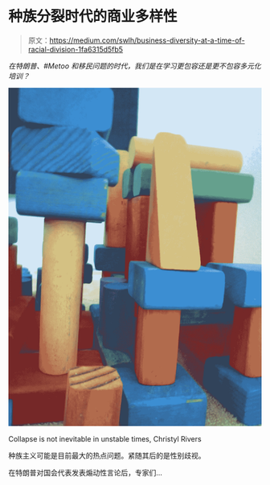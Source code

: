 # 种族分裂时代的商业多样性

> 原文：<https://medium.com/swlh/business-diversity-at-a-time-of-racial-division-1fa6315d5fb5>

*在特朗普、#Metoo 和移民问题的时代，我们是在学习更包容还是更不包容多元化培训？*

![](img/42de112e61bcde5556b3c755df723d0e.png)

Collapse is not inevitable in unstable times, Christyl Rivers

种族主义可能是目前最大的热点问题。紧随其后的是性别歧视。

在特朗普对国会代表发表煽动性言论后，专家们…